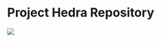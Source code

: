# Project Hedra Repository #

![](https://i.redditmedia.com/pI7uVQZYW6xksur5CuHvXLrQBhECqkTkXejzlc-tyog.png)